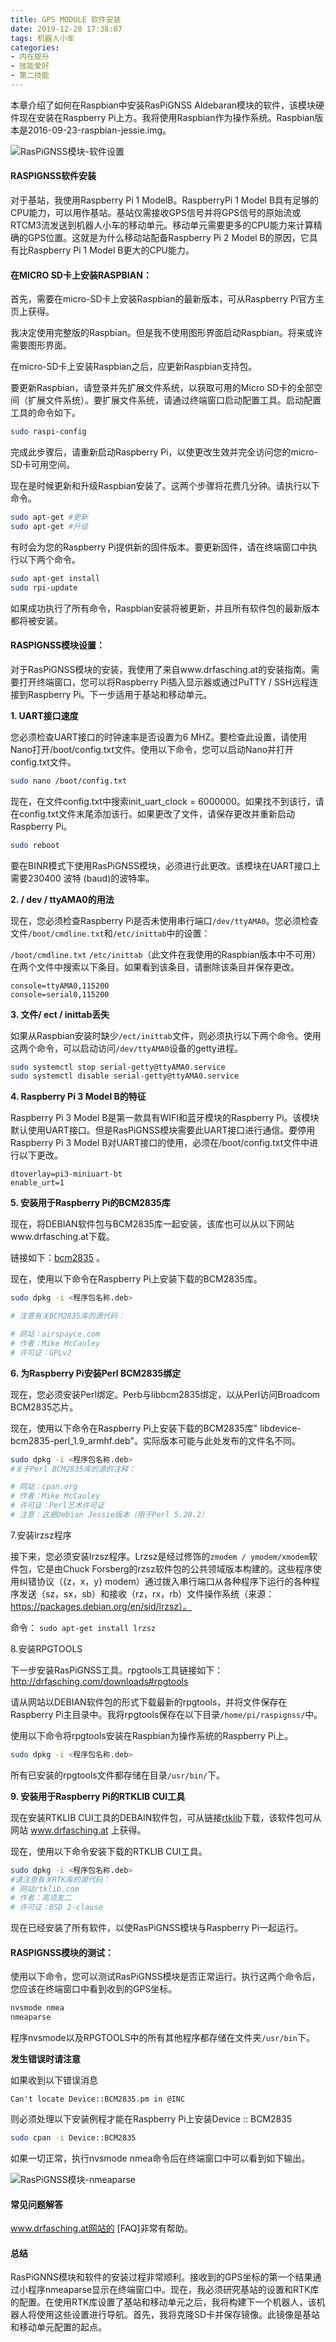 ```yaml
---
title: GPS MODULE 软件安装
date: 2019-12-20 17:38:07
tags: 机器人小车
categories: 
- 内在提升
- 技能爱好
- 第二技能
---
```


本章介绍了如何在Raspbian中安装RasPiGNSS Aldebaran模块的软件，该模块硬件现在安装在Raspberry Pi上方。我将使用Raspbian作为操作系统。Raspbian版本是2016-09-23-raspbian-jessie.img。

![RasPiGNSS模块-软件设置](http://yuntu88.oss-cn-beijing.aliyuncs.com/fromlocal/1242937438@qq.com/20191223/N3njmTzj2M.jpg)

#### RASPIGNSS软件安装

对于基站，我使用Raspberry Pi 1 ModelB。RaspberryPi 1 Model B具有足够的CPU能力，可以用作基站。基站仅需接收GPS信号并将GPS信号的原始流或RTCM3流发送到机器人小车的移动单元。移动单元需要更多的CPU能力来计算精确的GPS位置。这就是为什么移动站配备Raspberry Pi 2 Model B的原因，它具有比Raspberry Pi 1 Model B更大的CPU能力。
<!-- more -->
#### 在MICRO SD卡上安装RASPBIAN：

首先，需要在micro-SD卡上安装Raspbian的最新版本，可从Raspberry Pi官方主页上获得。

我决定使用完整版的Raspbian。但是我不使用图形界面启动Raspbian。将来或许需要图形界面。

在micro-SD卡上安装Raspbian之后，应更新Raspbian支持包。

要更新Raspbian，请登录并先扩展文件系统，以获取可用的Micro SD卡的全部空间（扩展文件系统）。要扩展文件系统，请通过终端窗口启动配置工具。启动配置工具的命令如下。

```bash
sudo raspi-config
```
完成此步骤后，请重新启动Raspberry Pi，以使更改生效并完全访问您的micro-SD卡可用空间。

现在是时候更新和升级Raspbian安装了。这两个步骤将花费几分钟。请执行以下命令。

```bash
sudo apt-get #更新
sudo apt-get #升级
```
有时会为您的Raspberry Pi提供新的固件版本。要更新固件，请在终端窗口中执行以下两个命令。

```bash
sudo apt-get install
sudo rpi-update
````

如果成功执行了所有命令，Raspbian安装将被更新，并且所有软件包的最新版本都将被安装。

#### RASPIGNSS模块设置：

对于RasPiGNSS模块的安装，我使用了来自www.drfasching.at的安装指南。需要打开终端窗口，您可以将Raspberry Pi插入显示器或通过PuTTY / SSH远程连接到Raspberry Pi。下一步适用于基站和移动单元。

**1. UART接口速度**

您必须检查UART接口的时钟速率是否设置为6 MHZ。要检查此设置，请使用Nano打开/boot/config.txt文件。使用以下命令，您可以启动Nano并打开config.txt文件。

```bash
sudo nano /boot/config.txt
```
现在，在文件config.txt中搜索init_uart_clock = 6000000。如果找不到该行，请在config.txt文件末尾添加该行。如果更改了文件，请保存更改并重新启动Raspberry Pi。

```bash
sudo reboot
```
要在BINR模式下使用RasPiGNSS模块，必须进行此更改。该模块在UART接口上需要230400 波特 (baud)的波特率。

**2. / dev / ttyAMA0的用法**

现在，您必须检查Raspberry Pi是否未使用串行端口`/dev/ttyAMA0`。您必须检查文件`/boot/cmdline.txt`和`/etc/inittab`中的设置：

`/boot/cmdline.txt`
`/etc/inittab`（此文件在我使用的Raspbian版本中不可用）
在两个文件中搜索以下条目。如果看到该条目，请删除该条目并保存更改。

```
console=ttyAMA0,115200
console=serial0,115200
```
**3. 文件/ ect / inittab丢失**

如果从Raspbian安装时缺少`/ect/inittab`文件，则必须执行以下两个命令。使用这两个命令，可以启动访问`/dev/ttyAMA0`设备的getty进程。

```bash
sudo systemctl stop serial-getty@ttyAMA0.service
sudo systemctl disable serial-getty@ttyAMA0.service
```
**4. Raspberry Pi 3 Model B的特征**

Raspberry Pi 3 Model B是第一款具有WIFI和蓝牙模块的Raspberry Pi。该模块默认使用UART接口。但是RasPiGNSS模块需要此UART接口进行通信。要停用Raspberry Pi 3 Model B对UART接口的使用，必须在/boot/config.txt文件中进行以下更改。

```
dtoverlay=pi3-miniuart-bt
enable_urt=1
```

**5. 安装用于Raspberry Pi的BCM2835库**

现在，将DEBIAN软件包与BCM2835库一起安装，该库也可以从以下网站www.drfasching.at下载。

链接如下：[bcm2835](http://drfasching.com/downloads#rpgtools) 。

现在，使用以下命令在Raspberry Pi上安装下载的BCM2835库。

```bash
sudo dpkg -i <程序包名称.deb>

# 注意有关BCM2835库的源代码：

# 网站：airspayce.com
# 作者：Mike McCauley
# 许可证：GPLv2

```
**6. 为Raspberry Pi安装Perl BCM2835绑定**

现在，您必须安装Perl绑定。Perb与libbcm2835绑定，以从Perl访问Broadcom BCM2835芯片。

现在，使用以下命令在Raspberry Pi上安装下载的BCM2835库" libdevice-bcm2835-perl_1.9_armhf.deb"。实际版本可能与此处发布的文件名不同。

```bash
sudo dpkg -i <程序包名称.deb>
#关于Perl BCM2835库的源的注释：

# 网站：cpan.org
# 作者：Mike McCauley
# 许可证：Perl艺术许可证
# 注意：这是Debian Jessie版本（用于Perl 5.20.2）
```
7.安装lrzsz程序

接下来，您必须安装lrzsz程序。Lrzsz是经过修饰的`zmodem / ymodem/xmodem`软件包，它是由Chuck Forsberg的rzsz软件包的公共领域版本构建的。这些程序使用纠错协议（{z，x，y} modem）通过拨入串行端口从各种程序下运行的各种程序发送（sz，sx，sb）和接收（rz，rx，rb）文件操作系统（来源：https://packages.debian.org/en/sid/lrzsz）。

命令：   `sudo apt-get install lrzsz`

8.安装RPGTOOLS

下一步安装RasPiGNSS工具。rpgtools工具链接如下：
http://drfasching.com/downloads#rpgtools

请从网站以DEBIAN软件包的形式下载最新的rpgtools，并将文件保存在Raspberry Pi主目录中。我将rpgtools保存在以下目录`/home/pi/raspignss/`中。

使用以下命令将rpgtools安装在Raspbian为操作系统的Raspberry Pi上。

```bash
sudo dpkg -i <程序包名称.deb>
```
所有已安装的rpgtools文件都存储在目录`/usr/bin/`下。

**9. 安装用于Raspberry Pi的RTKLIB CUI工具**

现在安装RTKLIB CUI工具的DEBAIN软件包，可从链接[rtklib](http://drfasching.com/downloads#rpgtools)下载，该软件包可从网站 www.drfasching.at 上获得。

现在，使用以下命令安装下载的RTKLIB CUI工具。

```bash
sudo dpkg -i <程序包名称.deb>
#请注意有关RTK库的源代码：
# 网站rtklib.com
# 作者：高须友二
# 许可证：BSD 2-clause
```
现在已经安装了所有软件，以使RasPiGNSS模块与Raspberry Pi一起运行。

#### RASPIGNSS模块的测试：
使用以下命令，您可以测试RasPiGNSS模块是否正常运行。执行这两个命令后，您应该在终端窗口中看到收到的GPS坐标。

```bash
nvsmode nmea
nmeaparse
```

程序nvsmode以及RPGTOOLS中的所有其他程序都存储在文件夹`/usr/bin`下。

**发生错误时请注意**

如果收到以下错误消息

`Can't locate Device::BCM2835.pm in @INC`

则必须处理以下安装例程才能在Raspberry Pi上安装Device :: BCM2835

```bash
sudo cpan -i Device::BCM2835
```
如果一切正常，执行nvsmode nmea命令后在终端窗口中可以看到如下输出。

![RasPiGNSS模块-nmeaparse](http://yuntu88.oss-cn-beijing.aliyuncs.com/fromlocal/1242937438@qq.com/20191223/G6EekYP63P.jpg)

#### 常见问题解答

www.drfasching.at网站的 [FAQ]非常有帮助。

#### 总结

RasPiGNNS模块和软件的安装过程非常顺利。接收到的GPS坐标的第一个结果通过小程序nmeaparse显示在终端窗口中。现在，我必须研究基站的设置和RTK库的配置。在使用RTK库设置了基站和移动单元之后，我将构建下一个机器人，该机器人将使用这些设置进行导航。首先，我将克隆SD卡并保存镜像。此镜像是基站和移动单元配置的起点。